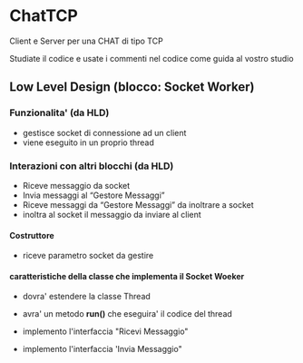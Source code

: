 # ChatTCP
Client e Server per una CHAT di tipo TCP

Studiate il codice e usate i commenti nel codice come guida al vostro studio

## Low Level Design (blocco: Socket Worker)

### Funzionalita' (da HLD)
* gestisce socket di connessione ad un client
* viene eseguito in un proprio thread

### Interazioni con altri blocchi  (da HLD)
* Riceve messaggio da socket
* Invia messaggi al “Gestore Messaggi”
* Riceve messaggi da “Gestore Messaggi” da inoltrare a socket
* inoltra al socket il messaggio da inviare al client

#### Costruttore
* riceve parametro socket da gestire

#### caratteristiche della classe che implementa il Socket Woeker
* dovra' estendere la classe Thread
* avra' un metodo **run()** che eseguira' il codice del thread

* implemento l'interfaccia "Ricevi Messaggio"
* implemento l'interfaccia 'Invia Messaggio"
